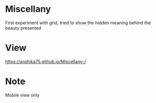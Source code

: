 # Miscellany
First experiment with grid, tried to show the hidden meaning behind the beauty presented


# View 
https://anshika75.github.io/Miscellany-/

# Note
Mobile view only
